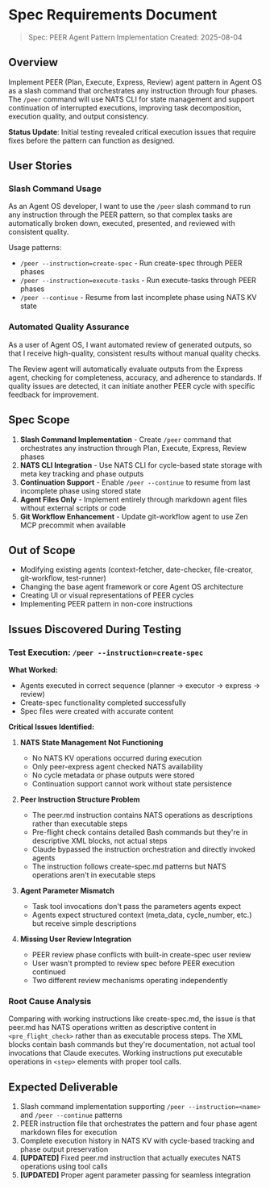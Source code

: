 # Spec Requirements Document

> Spec: PEER Agent Pattern Implementation
> Created: 2025-08-04

## Overview

Implement PEER (Plan, Execute, Express, Review) agent pattern in Agent OS as a slash command that orchestrates any instruction through four phases. The `/peer` command will use NATS CLI for state management and support continuation of interrupted executions, improving task decomposition, execution quality, and output consistency.

**Status Update**: Initial testing revealed critical execution issues that require fixes before the pattern can function as designed.

## User Stories

### Slash Command Usage

As an Agent OS developer, I want to use the `/peer` slash command to run any instruction through the PEER pattern, so that complex tasks are automatically broken down, executed, presented, and reviewed with consistent quality.

Usage patterns:
- `/peer --instruction=create-spec` - Run create-spec through PEER phases
- `/peer --instruction=execute-tasks` - Run execute-tasks through PEER phases  
- `/peer --continue` - Resume from last incomplete phase using NATS KV state

### Automated Quality Assurance

As a user of Agent OS, I want automated review of generated outputs, so that I receive high-quality, consistent results without manual quality checks.

The Review agent will automatically evaluate outputs from the Express agent, checking for completeness, accuracy, and adherence to standards. If quality issues are detected, it can initiate another PEER cycle with specific feedback for improvement.

## Spec Scope

1. **Slash Command Implementation** - Create `/peer` command that orchestrates any instruction through Plan, Execute, Express, Review phases
2. **NATS CLI Integration** - Use NATS CLI for cycle-based state storage with meta key tracking and phase outputs
3. **Continuation Support** - Enable `/peer --continue` to resume from last incomplete phase using stored state
4. **Agent Files Only** - Implement entirely through markdown agent files without external scripts or code
5. **Git Workflow Enhancement** - Update git-workflow agent to use Zen MCP precommit when available

## Out of Scope

- Modifying existing agents (context-fetcher, date-checker, file-creator, git-workflow, test-runner)
- Changing the base agent framework or core Agent OS architecture
- Creating UI or visual representations of PEER cycles
- Implementing PEER pattern in non-core instructions

## Issues Discovered During Testing

### Test Execution: `/peer --instruction=create-spec`

**What Worked:**
- Agents executed in correct sequence (planner → executor → express → review)
- Create-spec functionality completed successfully
- Spec files were created with accurate content

**Critical Issues Identified:**

1. **NATS State Management Not Functioning**
   - No NATS KV operations occurred during execution
   - Only peer-express agent checked NATS availability
   - No cycle metadata or phase outputs were stored
   - Continuation support cannot work without state persistence

2. **Peer Instruction Structure Problem**
   - The peer.md instruction contains NATS operations as descriptions rather than executable steps
   - Pre-flight check contains detailed Bash commands but they're in descriptive XML blocks, not actual steps
   - Claude bypassed the instruction orchestration and directly invoked agents
   - The instruction follows create-spec.md patterns but NATS operations aren't in executable steps

3. **Agent Parameter Mismatch**
   - Task tool invocations don't pass the parameters agents expect
   - Agents expect structured context (meta_data, cycle_number, etc.) but receive simple descriptions

4. **Missing User Review Integration**
   - PEER review phase conflicts with built-in create-spec user review
   - User wasn't prompted to review spec before PEER execution continued
   - Two different review mechanisms operating independently

### Root Cause Analysis

Comparing with working instructions like create-spec.md, the issue is that peer.md has NATS operations written as descriptive content in `<pre_flight_check>` rather than as executable process steps. The XML blocks contain bash commands but they're documentation, not actual tool invocations that Claude executes. Working instructions put executable operations in `<step>` elements with proper tool calls.

## Expected Deliverable

1. Slash command implementation supporting `/peer --instruction=<name>` and `/peer --continue` patterns
2. PEER instruction file that orchestrates the pattern and four phase agent markdown files for execution
3. Complete execution history in NATS KV with cycle-based tracking and phase output preservation
4. **[UPDATED]** Fixed peer.md instruction that actually executes NATS operations using tool calls
5. **[UPDATED]** Proper agent parameter passing for seamless integration